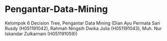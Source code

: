 # Pengantar-Data-Mining
Kelompok 6 Decision Tree, Pengantar Data Mining  (Dian Ayu Permata Sari Rusdy (H051191042), Rahmah Ningsih Dwika Julia (H051191043), Muh. Nur Iskandar Zulkarnain (H051191059))
